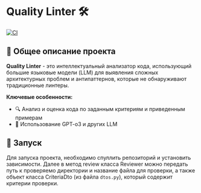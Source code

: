 # Quality Linter 🛠️

[![CI](https://github.com/emnigma/quality-linter/actions/workflows/ci.yml/badge.svg)](https://github.com/emnigma/quality-linter/actions)

## 📌 Общее описание проекта

**Quality Linter** - это интеллектуальный анализатор кода, использующий большие языковые модели (LLM) для выявления сложных архитектурных проблем и антипаттернов, которые не обнаруживают традиционные линтеры.

**Ключевые особенности:**
- 🔍 Анализ и оценка кода по заданным критериям и приведенным примерам
- 🤖 Использование GPT-o3 и других LLM

## 🚀 Запуск

Для запуска проекта, необходимо спуллить репозиторий и установить зависимости.
Далее в метод review класса Reviewer можно передать путь к проверяемо директории и название файла для проверки, а также объект класса CriteriaDto (из файла `dtos.py`), который содержит критерии проверки.